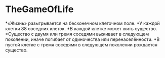 # TheGameOfLife
*«Жизнь» разыгрывается на бесконечном клеточном поле.
*У каждой клетки ﻿88﻿ соседних клеток.
*В каждой клетке может жить существо.
*Существо с двумя или тремя соседями выживает в следующем поколении, иначе погибает от одиночества или перенаселённости.
*В пустой клетке с тремя соседями в следующем поколении рождается существо.
<!-- PROJECT SHIELDS -->
<!--
*** I'm using markdown "reference style" links for readability.
*** Reference links are enclosed in brackets [ ] instead of parentheses ( ).
*** See the bottom of this document for the declaration of the reference variables
*** for contributors-url, forks-url, etc. This is an optional, concise syntax you may use.
*** https://www.markdownguide.org/basic-syntax/#reference-style-links
-->
